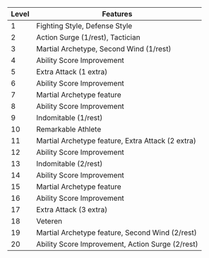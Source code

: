 | Level | Features                                          |
|-------|---------------------------------------------------|
| 1     | Fighting Style, Defense Style                     |
| 2     | Action Surge (1/rest), Tactician                  |
| 3     | Martial Archetype, Second Wind (1/rest)           |
| 4     | Ability Score Improvement                         |
| 5     | Extra Attack (1 extra)                            |
| 6     | Ability Score Improvement                         |
| 7     | Martial Archetype feature                         |
| 8     | Ability Score Improvement                         |
| 9     | Indomitable (1/rest)                              |
| 10    | Remarkable Athlete                                |
| 11    | Martial Archetype feature, Extra Attack (2 extra) |
| 12    | Ability Score Improvement                         |
| 13    | Indomitable (2/rest)                              |
| 14    | Ability Score Improvement                         |
| 15    | Martial Archetype feature                         |
| 16    | Ability Score Improvement                         |
| 17    | Extra Attack (3 extra)                            |
| 18    | Veteren                                           |
| 19    | Martial Archetype feature, Second Wind (2/rest)   |
| 20    | Ability Score Improvement, Action Surge (2/rest)  |
